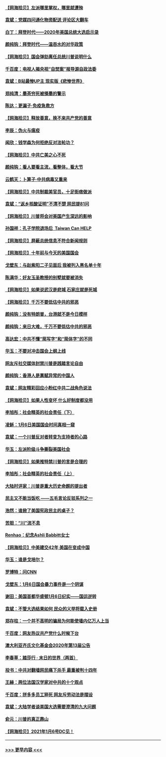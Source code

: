 #### [【网海拾贝】左派哪里掌权，哪里就遭殃](../pages/nsc993/n12715009.md?t=01272301) 
#### [袁斌：党媒四问通化物资配送 评论区大翻车](../pages/nsc993/n12714950.md?t=01272301) 
#### [白丁：拜登时代——2020年美国总统大选启示录](../pages/nsc993/n12714920.md?t=01272301) 
#### [颜纯钩：拜登时代——温吞水的对华政策](../pages/nsc993/n12713245.md?t=01272301) 
#### [【网海拾贝】国会弹劾离任总统川普说明什么](../pages/nsc993/n12712816.md?t=01272301) 
#### [千百度：电视人揭央视“自焚案”报导源自政法委](../pages/nsc993/n12709760.md?t=01272301) 
#### [袁斌：B站最惨UP主 现实版《悲惨世界》](../pages/nsc993/n12709686.md?t=01272301) 
#### [郑纯清：墨茶穷死被搽墨的警示](../pages/nsc993/n12709262.md?t=01272301) 
#### [陈达：更漏子·免疫急救方](../pages/nsc993/n12709244.md?t=01272301) 
#### [【网海拾贝】释放善意，换不来共产党的善意](../pages/nsc993/n12708361.md?t=01272301) 
#### [李辰：伪火与瘟疫](../pages/nsc993/n12707981.md?t=01272301) 
#### [闻欣：钱学森为何拒绝反对法轮功？](../pages/nsc993/n12707407.md?t=01272301) 
#### [【网海拾贝】中共亡美之心不死](../pages/nsc993/n12707621.md?t=01272301) 
#### [颜纯钩：看人要看主流，看整体，看大节](../pages/nsc993/n12707536.md?t=01272301) 
#### [云鹤天：卜算子‧中共病毒又重来](../pages/nsc993/n12707408.md?t=01272301) 
#### [【网海拾贝】中共制裁美官员，十足街痞做派](../pages/nsc993/n12705115.md?t=01272301) 
#### [袁斌：“返乡核酸证明”不清不楚 网民提81问](../pages/nsc993/n12704982.md?t=01272301) 
#### [【网海拾贝】川普将会对美国产生深远的影响](../pages/nsc993/n12703045.md?t=01272301) 
#### [孙国祥：孔子学院退场后  Taiwan Can HELP](../pages/nsc993/n12702430.md?t=01272301) 
#### [【网海拾贝】屏蔽总统信息不符合新闻规则](../pages/nsc993/n12699998.md?t=01272301) 
#### [【网海拾贝】十年前与今天的美国国会](../pages/nsc993/n12696993.md?t=01272301) 
#### [戈壁东：与赵紫阳二子见面后 我被列入黑名单十年](../pages/nsc993/n12696215.md?t=01272301) 
#### [陈满华：好友玉圣教授的别墅就要被消失](../pages/nsc993/n12695411.md?t=01272301) 
#### [【网海拾贝】如果说武汉是悲城 石家庄就是死城](../pages/nsc993/n12694589.md?t=01272301) 
#### [【网海拾贝】千万不要低估中共的邪恶](../pages/nsc993/n12692771.md?t=01272301) 
#### [颜纯钩：没有特朗普，台港就不是今日模样](../pages/nsc993/n12692678.md?t=01272301) 
#### [颜纯钩：来日大难，千万不要低估中共的邪恶](../pages/nsc993/n12692080.md?t=01272301) 
#### [高达宏：中共不懂“简写字”和“简体字”的不同](../pages/nsc993/n12692068.md?t=01272301) 
#### [华玉：不要对冲击国会上纲上线](../pages/nsc993/n12689948.md?t=01272301) 
#### [网友斥社交媒体封禁川普是践踏言论自由](../pages/nsc993/n12687482.md?t=01272301) 
#### [颜纯钩：香港人是禀赋异常的中国人](../pages/nsc993/n12685142.md?t=01272301) 
#### [袁斌：网友精彩回应小粉红中共二战角色说法](../pages/nsc993/n12684994.md?t=01272301) 
#### [【网海拾贝】如果人性变坏 什么好制度都没用](../pages/nsc993/n12683000.md?t=01272301) 
#### [李旭彤：社会精英的社会责任（下）](../pages/nsc993/n12680604.md?t=01272301) 
#### [凌稣：1月6日美国国会时间真相一窥](../pages/nsc993/n12682780.md?t=01272301) 
#### [袁斌：一个川普反对者转变为支持者的心路](../pages/nsc993/n12682700.md?t=01272301) 
#### [华玉：左派阶级斗争撕裂美国社会](../pages/nsc993/n12681226.md?t=01272301) 
#### [【网海拾贝】如果推特禁川普的言是合理的](../pages/nsc993/n12681232.md?t=01272301) 
#### [李旭彤：社会精英的社会责任（上）](../pages/nsc993/n12680501.md?t=01272301) 
#### [大陆时评家：川普是重大历史命题的提出者](../pages/nsc993/n12679904.md?t=01272301) 
#### [民主又不能当饭吃 ——五毛言论反驳系列之一](../pages/nsc993/n12679877.md?t=01272301) 
#### [浩然：谁掀了美国宪政民主的桌子？](../pages/nsc993/n12679850.md?t=01272301) 
#### [苦胆：“川”流不息](../pages/nsc993/n12678388.md?t=01272301) 
#### [Renhao：纪念Ashli Babbitt女士](../pages/nsc993/n12678359.md?t=01272301) 
#### [【网海拾贝】中美建交42年 美国在变成中国](../pages/nsc993/n12678324.md?t=01272301) 
#### [华玉：谁是戈培尔？](../pages/nsc993/n12677515.md?t=01272301) 
#### [罗博特：问CNN](../pages/nsc993/n12677172.md?t=01272301) 
#### [戈壁东：1月6日国会暴力事件是一个阴谋](../pages/nsc993/n12674639.md?t=01272301) 
#### [谢田：美国首都华盛顿1月6日纪实——国运逆转](../pages/nsc993/n12673190.md?t=01272301) 
#### [袁斌：不管大选结果如何 民众的义举将载入史册](../pages/nsc993/n12672787.md?t=01272301) 
#### [郑存柱：一个并不高明的骗局为何能使墙内亿万人上当](../pages/nsc993/n12671449.md?t=01272301) 
#### [千百度：网友热议共产党什么时候下台](../pages/nsc993/n12670442.md?t=01272301) 
#### [澳大利亚齐氏文化基金会2020年第13届公告](../pages/nsc993/n12670273.md?t=01272301) 
#### [李春草：踏莎行 · 末日的世界（两首）](../pages/nsc993/n12670253.md?t=01272301) 
#### [投书：中共对翻墙网民痛下杀手 最重被判十四年](../pages/nsc993/n12670190.md?t=01272301) 
#### [王赫：两位法国汉学家对中共的十个观点](../pages/nsc993/n12669593.md?t=01272301) 
#### [千百度：拼多多员工猝死 网友斥劳动法是摆设](../pages/nsc993/n12668081.md?t=01272301) 
#### [袁斌：大陆学者谈美国大选需要澄清的九大问题](../pages/nsc993/n12668023.md?t=01272301) 
#### [俞元：川普的真正靠山](../pages/nsc993/n12668000.md?t=01272301) 
#### [【网海拾贝】2021年1月6号DC见！](../pages/nsc993/n12664957.md?t=01272301) 

----
#### [ >>> 更早内容 <<< ](../indexes/nsc993-earlier.md)

